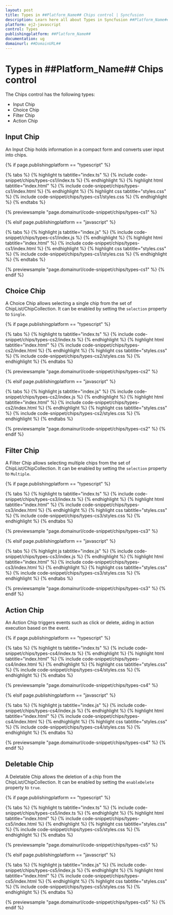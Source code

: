 ```yaml
---
layout: post
title: Types in ##Platform_Name## Chips control | Syncfusion
description: Learn here all about Types in Syncfusion ##Platform_Name## Chips control of Syncfusion Essential JS 2 and more.
platform: ej2-javascript
control: Types
publishingplatform: ##Platform_Name##
documentation: ug
domainurl: ##DomainURL##
---
```


# Types in ##Platform_Name## Chips control

The Chips control has the following types:

* Input Chip
* Choice Chip
* Filter Chip
* Action Chip

## Input Chip

An Input Chip holds information in a compact form and converts user input into chips.

{% if page.publishingplatform == "typescript" %}

 {% tabs %}
{% highlight ts tabtitle="index.ts" %}
{% include code-snippet/chips/types-cs1/index.ts %}
{% endhighlight %}
{% highlight html tabtitle="index.html" %}
{% include code-snippet/chips/types-cs1/index.html %}
{% endhighlight %}
{% highlight css tabtitle="styles.css" %}
{% include code-snippet/chips/types-cs1/styles.css %}
{% endhighlight %}
{% endtabs %}
        
{% previewsample "page.domainurl/code-snippet/chips/types-cs1" %}

{% elsif page.publishingplatform == "javascript" %}

{% tabs %}
{% highlight js tabtitle="index.js" %}
{% include code-snippet/chips/types-cs1/index.js %}
{% endhighlight %}
{% highlight html tabtitle="index.html" %}
{% include code-snippet/chips/types-cs1/index.html %}
{% endhighlight %}
{% highlight css tabtitle="styles.css" %}
{% include code-snippet/chips/types-cs1/styles.css %}
{% endhighlight %}
{% endtabs %}

{% previewsample "page.domainurl/code-snippet/chips/types-cs1" %}
{% endif %}

## Choice Chip

A Choice Chip allows selecting a single chip from the set of ChipList/ChipCollection. It can be enabled by setting the `selection` property to `Single`.

{% if page.publishingplatform == "typescript" %}

 {% tabs %}
{% highlight ts tabtitle="index.ts" %}
{% include code-snippet/chips/types-cs2/index.ts %}
{% endhighlight %}
{% highlight html tabtitle="index.html" %}
{% include code-snippet/chips/types-cs2/index.html %}
{% endhighlight %}
{% highlight css tabtitle="styles.css" %}
{% include code-snippet/chips/types-cs2/styles.css %}
{% endhighlight %}
{% endtabs %}
        
{% previewsample "page.domainurl/code-snippet/chips/types-cs2" %}

{% elsif page.publishingplatform == "javascript" %}

{% tabs %}
{% highlight js tabtitle="index.js" %}
{% include code-snippet/chips/types-cs2/index.js %}
{% endhighlight %}
{% highlight html tabtitle="index.html" %}
{% include code-snippet/chips/types-cs2/index.html %}
{% endhighlight %}
{% highlight css tabtitle="styles.css" %}
{% include code-snippet/chips/types-cs2/styles.css %}
{% endhighlight %}
{% endtabs %}

{% previewsample "page.domainurl/code-snippet/chips/types-cs2" %}
{% endif %}

## Filter Chip

A Filter Chip allows selecting multiple chips from the set of ChipList/ChipCollection. It can be enabled by setting the `selection` property to `Multiple`.

{% if page.publishingplatform == "typescript" %}

 {% tabs %}
{% highlight ts tabtitle="index.ts" %}
{% include code-snippet/chips/types-cs3/index.ts %}
{% endhighlight %}
{% highlight html tabtitle="index.html" %}
{% include code-snippet/chips/types-cs3/index.html %}
{% endhighlight %}
{% highlight css tabtitle="styles.css" %}
{% include code-snippet/chips/types-cs3/styles.css %}
{% endhighlight %}
{% endtabs %}
        
{% previewsample "page.domainurl/code-snippet/chips/types-cs3" %}

{% elsif page.publishingplatform == "javascript" %}

{% tabs %}
{% highlight js tabtitle="index.js" %}
{% include code-snippet/chips/types-cs3/index.js %}
{% endhighlight %}
{% highlight html tabtitle="index.html" %}
{% include code-snippet/chips/types-cs3/index.html %}
{% endhighlight %}
{% highlight css tabtitle="styles.css" %}
{% include code-snippet/chips/types-cs3/styles.css %}
{% endhighlight %}
{% endtabs %}

{% previewsample "page.domainurl/code-snippet/chips/types-cs3" %}
{% endif %}

## Action Chip

An Action Chip triggers events such as click or delete, aiding in action execution based on the event.

{% if page.publishingplatform == "typescript" %}

 {% tabs %}
{% highlight ts tabtitle="index.ts" %}
{% include code-snippet/chips/types-cs4/index.ts %}
{% endhighlight %}
{% highlight html tabtitle="index.html" %}
{% include code-snippet/chips/types-cs4/index.html %}
{% endhighlight %}
{% highlight css tabtitle="styles.css" %}
{% include code-snippet/chips/types-cs4/styles.css %}
{% endhighlight %}
{% endtabs %}
        
{% previewsample "page.domainurl/code-snippet/chips/types-cs4" %}

{% elsif page.publishingplatform == "javascript" %}

{% tabs %}
{% highlight js tabtitle="index.js" %}
{% include code-snippet/chips/types-cs4/index.js %}
{% endhighlight %}
{% highlight html tabtitle="index.html" %}
{% include code-snippet/chips/types-cs4/index.html %}
{% endhighlight %}
{% highlight css tabtitle="styles.css" %}
{% include code-snippet/chips/types-cs4/styles.css %}
{% endhighlight %}
{% endtabs %}

{% previewsample "page.domainurl/code-snippet/chips/types-cs4" %}
{% endif %}

## Deletable Chip

A Deletable Chip allows the deletion of a chip from the ChipList/ChipCollection. It can be enabled by setting the `enableDelete` property to `true`.

{% if page.publishingplatform == "typescript" %}

 {% tabs %}
{% highlight ts tabtitle="index.ts" %}
{% include code-snippet/chips/types-cs5/index.ts %}
{% endhighlight %}
{% highlight html tabtitle="index.html" %}
{% include code-snippet/chips/types-cs5/index.html %}
{% endhighlight %}
{% highlight css tabtitle="styles.css" %}
{% include code-snippet/chips/types-cs5/styles.css %}
{% endhighlight %}
{% endtabs %}
        
{% previewsample "page.domainurl/code-snippet/chips/types-cs5" %}

{% elsif page.publishingplatform == "javascript" %}

{% tabs %}
{% highlight js tabtitle="index.js" %}
{% include code-snippet/chips/types-cs5/index.js %}
{% endhighlight %}
{% highlight html tabtitle="index.html" %}
{% include code-snippet/chips/types-cs5/index.html %}
{% endhighlight %}
{% highlight css tabtitle="styles.css" %}
{% include code-snippet/chips/types-cs5/styles.css %}
{% endhighlight %}
{% endtabs %}

{% previewsample "page.domainurl/code-snippet/chips/types-cs5" %}
{% endif %}